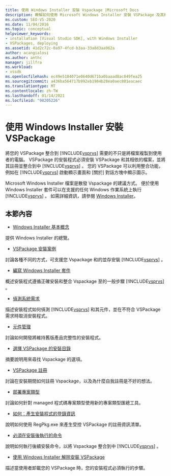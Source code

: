 ```yaml
---
title: 使用 Windows Installer 安裝 Vspackage |Microsoft Docs
description: 瞭解如何使用 Microsoft Windows Installer 安裝 VSPackage 及其相依的檔案，並將它們登錄並整合到 Visual Studio。
ms.custom: SEO-VS-2020
ms.date: 11/04/2016
ms.topic: conceptual
helpviewer_keywords:
- installation [Visual Studio SDK], with Windows Installer
- VSPackages, deploying
ms.assetid: 41d2c72c-0a97-4fcd-b3aa-33a8d3aa962a
author: acangialosi
ms.author: anthc
manager: jillfra
ms.workload:
- vssdk
ms.openlocfilehash: ec49e5184071e0640d671ba0baaad8ac049fea25
ms.sourcegitcommit: a436ba564717b992eb1984b28ea0aec801eacaec
ms.translationtype: MT
ms.contentlocale: zh-TW
ms.lasthandoff: 01/14/2021
ms.locfileid: "98205226"
---
```

# <a name="installing-vspackages-with-windows-installer"></a>使用 Windows Installer 安裝 VSPackage
將您的 VSPackage 整合到 [!INCLUDE[vsprvs](../../code-quality/includes/vsprvs_md.md)] 需要的不只是將檔案複製到使用者的電腦。 VSPackage 的安裝程式必須安裝 VSPackage 和其相依的檔案，並將其註冊並整合到中 [!INCLUDE[vsprvs](../../code-quality/includes/vsprvs_md.md)] 。 您的 VSPackage 可以利用整合功能，例如在 [!INCLUDE[vsprvs](../../code-quality/includes/vsprvs_md.md)] 啟動顯示畫面和 [關於] 對話方塊中顯示圖示。

 Microsoft Windows Installer 檔案是散發 Vspackage 的建議方式。 便於使用 Windows Installer 套件可以在支援的任何 Windows 作業系統上執行 [!INCLUDE[vsprvs](../../code-quality/includes/vsprvs_md.md)] 。 如需詳細資訊，請參閱 [Windows Installer](/previous-versions/2kt85ked(v=vs.120))。

## <a name="in-this-section"></a>本節內容
- [Windows Installer 基本概念](../../extensibility/internals/windows-installer-basics.md)

 提供 Windows Installer 的總覽。

- [VSPackage 安裝案例](../../extensibility/internals/vspackage-setup-scenarios.md)

 討論各種不同的方式，可支援您 Vspackage 和的並存安裝 [!INCLUDE[vsprvs](../../code-quality/includes/vsprvs_md.md)] 。

- [編寫 Windows Installer 套件](../../extensibility/internals/authoring-a-windows-installer-package.md)

 概述安裝程式遵循正確安裝和整合 Vspackage 至的一般步驟 [!INCLUDE[vsprvs](../../code-quality/includes/vsprvs_md.md)] 。

- [偵測系統需求](../../extensibility/internals/detecting-system-requirements.md)

 描述安裝程式如何偵測 [!INCLUDE[vsprvs](../../code-quality/includes/vsprvs_md.md)] 和其元件，並在不符合 VSPackage 需求時取消安裝程式。

- [元件管理](../../extensibility/internals/component-management.md)

 討論如何開發將維持舊版產品完整性的安裝程式。

- [選擇 VSPackage 的安裝目錄](../../extensibility/internals/choosing-the-installation-directory-for-a-vspackage.md)

 摘要說明用來尋找 Vspackage 的選項。

- [VSPackage 註冊](../../extensibility/internals/vspackage-registration.md)

 討論在安裝期間如何註冊 Vspackage，以及為什麼自我註冊是不好的想法。

- [部署專案類型](../../extensibility/internals/deploying-project-types.md)

 討論如何針對 managed 程式碼專案類型使用新的專案類型匯總工具。

- [如何︰產生安裝程式的登錄資訊](../../extensibility/internals/how-to-generate-registry-information-for-an-installer.md)

 說明如何使用 RegPkg.exe 來產生受控 VSPackage 的註冊資訊清單。

- [必須在安裝後執行的命令](../../extensibility/internals/commands-that-must-be-run-after-installation.md)

 說明如何執行後續安裝命令，以將 Vspackage 整合到中 [!INCLUDE[vsprvs](../../code-quality/includes/vsprvs_md.md)] 。

- [使用 Windows Installer 解除安裝 VSPackage](../../extensibility/internals/uninstalling-a-vspackage-with-windows-installer.md)

 描述當使用者卸載您的 VSPackage 時，您的安裝程式必須執行的步驟。
